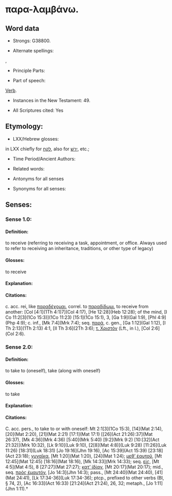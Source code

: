 # παρα-λαμβάνω.

<!-- Status: S2=NeedsReview -->
<!-- Lexica used for edits: BDAG, FFM, LN, A-S -->

## Word data

* Strongs: G38800.

* Alternate spellings:

,

* Principle Parts: 


* Part of speech: 

[Verb](http://ugg.readthedocs.io/en/latest/verb.html).

* Instances in the New Testament: 49.

* All Scriptures cited: Yes

## Etymology: 


* LXX/Hebrew glosses: 

in LXX chiefly for [לקח](//en-uhl/H3947), also for [ירשׁ](//en-uhl/H3423), etc.;

* Time Period/Ancient Authors: 


* Related words: 

* Antonyms for all senses

* Synonyms for all senses: 


## Senses: 


### Sense  1.0: 

#### Definition: 

to receive (referring to receiving a task, appointment, or office.  Always used to refer to receiving an inheritance, traditions, or other type of legacy)

#### Glosses: 

to receive 

#### Explanation: 


#### Citations: 

c. acc. rei, like [παραδέχομαι](), correl. to [παραδίδωμι](), to receive from another: [Col [4:1](1Th 4:1)7](Col 4:17), [He 12:28](Heb 12:28); of the mind, [I Co 11:2[3](1Co 15:3)](1Co 11:23) [15:1](1Co 15:1), 3, [Ga 1:9](Gal 1:9), [Phl 4:9](Php 4:9); c. inf., [Mk 7:4](Mrk 7:4); seq. [παρά](), c. gen., [Ga 1:12](Gal 1:12), [I Th 2:13](1Th 2:13) 4:1, [II Th 3:6](2Th 3:6); [τ. Χριστόν]() (Lft., in l.), [Col 2:6](Col 2:6).

### Sense  2.0: 

#### Definition: 

to take to (oneself), take (along with oneself)

#### Glosses: 

to take

#### Explanation: 
 

#### Citations: 

C. acc. pers., to take to or with oneself: Mt 2:1[3](1Co 15:3), [14](Mat 2:14), [20](Mat 2:20), [21](Mat 2:21) [17:1](Mat 17:1) [[26](Act 21:26):37](Mat 26:37), [Mk 4:36](Mrk 4:36) [5:40](Mrk 5:40) [9:2](Mrk 9:2) [10:[32](Act 21:32)](Mrk 10:32), [Lk 9:10](Luk 9:10), [2[8](Mat 4:8)](Luk 9:28) [11:26](Luk 11:26) [18:31](Luk 18:31) [Jo 19:16](Jhn 19:16), [Ac 15:39](Act 15:39) [23:18](Act 23:18); [γυναῖκα](), [Mt 1:20](Mat 1:20), [24](Mat 1:24); [μεθ’ ἑαυτοῦ](), [Mt 12:45](Mat 12:45) [18:16](Mat 18:16), [Mk 14:33](Mrk 14:33); seq. [εἰς](), [Mt 4:5](Mat 4:5), 8 [27:27](Mat 27:27); [κατ’ ἰδίαν](), [Mt 20:17](Mat 20:17); mid., seq. [πρὸς ἐμαυτόν](), [Jo 14:3](Jhn 14:3); pass., [Mt 24:40](Mat 24:40), [41](Mat 24:41), [Lk 17:34-36](Luk 17:34-36); ptcp., prefixed to other verbs (Bl, § 74, 2), [Ac 16:33](Act 16:33) [21:24](Act 21:24), 26, 32; metaph., [Jo 1:11](Jhn 1:11).†